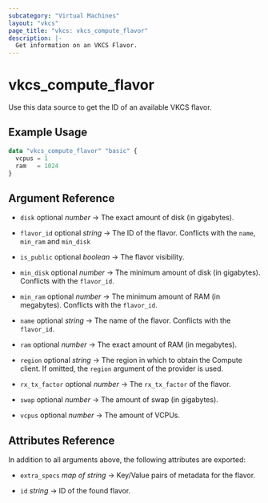 ```yaml
---
subcategory: "Virtual Machines"
layout: "vkcs"
page_title: "vkcs: vkcs_compute_flavor"
description: |-
  Get information on an VKCS Flavor.
---
```


# vkcs_compute_flavor

Use this data source to get the ID of an available VKCS flavor.

## Example Usage

```terraform
data "vkcs_compute_flavor" "basic" {
  vcpus = 1
  ram   = 1024
}
```

## Argument Reference
- `disk` optional *number* &rarr;  The exact amount of disk (in gigabytes).

- `flavor_id` optional *string* &rarr;  The ID of the flavor. Conflicts with the `name`, `min_ram` and `min_disk`

- `is_public` optional *boolean* &rarr;  The flavor visibility.

- `min_disk` optional *number* &rarr;  The minimum amount of disk (in gigabytes). Conflicts with the `flavor_id`.

- `min_ram` optional *number* &rarr;  The minimum amount of RAM (in megabytes). Conflicts with the `flavor_id`.

- `name` optional *string* &rarr;  The name of the flavor. Conflicts with the `flavor_id`.

- `ram` optional *number* &rarr;  The exact amount of RAM (in megabytes).

- `region` optional *string* &rarr;  The region in which to obtain the Compute client. If omitted, the `region` argument of the provider is used.

- `rx_tx_factor` optional *number* &rarr;  The `rx_tx_factor` of the flavor.

- `swap` optional *number* &rarr;  The amount of swap (in gigabytes).

- `vcpus` optional *number* &rarr;  The amount of VCPUs.


## Attributes Reference
In addition to all arguments above, the following attributes are exported:
- `extra_specs` *map of* *string* &rarr;  Key/Value pairs of metadata for the flavor.

- `id` *string* &rarr;  ID of the found flavor.


